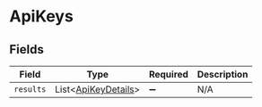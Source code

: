 # ApiKeys


## Fields

| Field                                                        | Type                                                         | Required                                                     | Description                                                  |
| ------------------------------------------------------------ | ------------------------------------------------------------ | ------------------------------------------------------------ | ------------------------------------------------------------ |
| `results`                                                    | List\<[ApiKeyDetails](../../models/shared/ApiKeyDetails.md)> | :heavy_minus_sign:                                           | N/A                                                          |